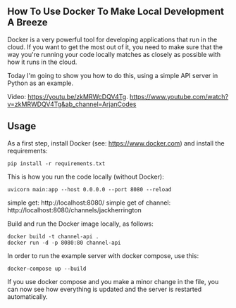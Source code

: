 ## How To Use Docker To Make Local Development A Breeze

Docker is a very powerful tool for developing applications that run in the cloud. If you want to get the most out of it, you need to make sure that the way you're running your code locally matches as closely as possible with how it runs in the cloud.

Today I'm going to show you how to do this, using a simple API server in Python as an example.

Video: https://youtu.be/zkMRWcDQV4Tg.
https://www.youtube.com/watch?v=zkMRWDQV4Tg&ab_channel=ArjanCodes

## Usage

As a first step, install Docker (see: https://www.docker.com) and install the requirements:

```
pip install -r requirements.txt
```

This is how you run the code locally (without Docker):

```
uvicorn main:app --host 0.0.0.0 --port 8080 --reload
```
simple get:
http://localhost:8080/
simple get of channel:
http://localhost:8080/channels/jackherrington


Build and run the Docker image locally, as follows:

```
docker build -t channel-api .
docker run -d -p 8080:80 channel-api
```

In order to run the example server with docker compose, use this:

```
docker-compose up --build
```

If you use docker compose and you make a minor change in the file, you can now see how everything is updated and the server is restarted automatically.
